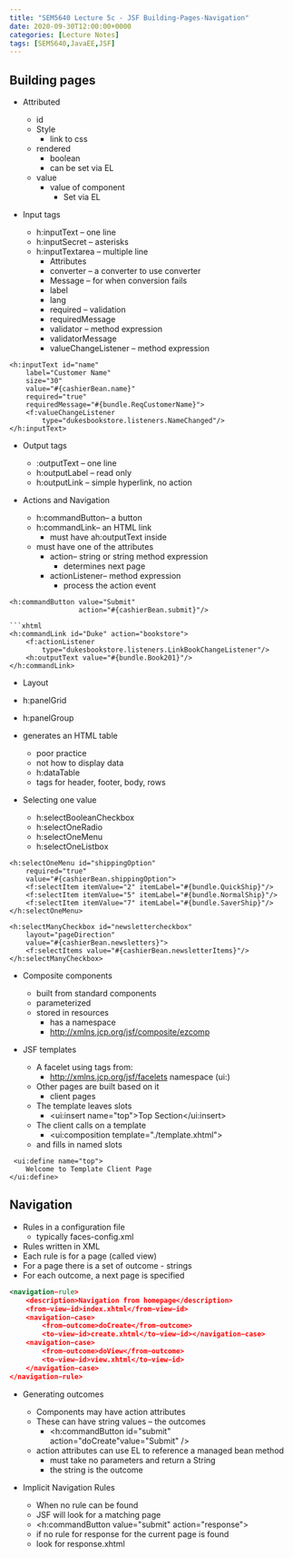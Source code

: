 ```yaml
---
title: "SEM5640 Lecture 5c - JSF Building-Pages-Navigation"
date: 2020-09-30T12:00:00+0000
categories: [Lecture Notes]
tags: [SEM5640,JavaEE,JSF]
---
```

## Building pages

* Attributed
  * id
  * Style
    * link to css
  * rendered
    * boolean
    * can be set via EL
  * value
    * value of component
      * Set via EL

* Input tags
  * h:inputText – one line
  * h:inputSecret – asterisks
  * h:inputTextarea – multiple line
    * Attributes
    * converter – a converter to use converter
    * Message – for when conversion fails
    * label
    * lang
    * required – validation
    * requiredMessage
    * validator – method expression
    * validatorMessage
    * valueChangeListener – method expression

```xhtml
<h:inputText id="name"
    label="Customer Name"
    size="30"
    value="#{cashierBean.name}"
    required="true"
    requiredMessage="#{bundle.ReqCustomerName}">
    <f:valueChangeListener
        type="dukesbookstore.listeners.NameChanged"/>
</h:inputText>
```

* Output tags
  * :outputText – one line
  * h:outputLabel – read only
  * h:outputLink – simple hyperlink, no action

* Actions and Navigation
  * h:commandButton– a button
  * h:commandLink– an HTML link
    * must have ah:outputText inside
  * must have one of the attributes
    * action– string or string method expression
      * determines next page
    * actionListener– method expression
      * process the action event
  
```xhtml
<h:commandButton value="Submit"
                 action="#{cashierBean.submit}"/>

```xhtml
<h:commandLink id="Duke" action="bookstore">
    <f:actionListener
        type="dukesbookstore.listeners.LinkBookChangeListener"/>
    <h:outputText value="#{bundle.Book201}"/>
</h:commandLink>
```

* Layout
* h:panelGrid
* h:panelGroup
* generates an HTML table
  * poor practice
  * not how to display data
  * h:dataTable
  * tags for header, footer, body, rows

* Selecting one value
  * h:selectBooleanCheckbox
  * h:selectOneRadio
  * h:selectOneMenu
  * h:selectOneListbox
  
```xhtml
<h:selectOneMenu id="shippingOption"
    required="true"
    value="#{cashierBean.shippingOption">
    <f:selectItem itemValue="2" itemLabel="#{bundle.QuickShip}"/>
    <f:selectItem itemValue="5" itemLabel="#{bundle.NormalShip}"/>
    <f:selectItem itemValue="7" itemLabel="#{bundle.SaverShip}"/>
</h:selectOneMenu>
```

```xhtml
<h:selectManyCheckbox id="newslettercheckbox"
    layout="pageDirection"
    value="#{cashierBean.newsletters}">
    <f:selectItems value="#{cashierBean.newsletterItems}"/>
</h:selectManyCheckbox>
```

* Composite components
  * built from standard components
  * parameterized
  * stored in resources
    * has a namespace
    * http://xmlns.jcp.org/jsf/composite/ezcomp

* JSF templates
  * A facelet using tags from:
    * <http://xmlns.jcp.org/jsf/facelets> namespace (ui:)
  * Other pages are built based on it
    * client pages
  * The template leaves slots
    * \<ui:insert name="top">Top Section</ui:insert>
  * The client calls on a template
    * \<ui:composition template="./template.xhtml">
  * and fills in named slots

```xhtml
 <ui:define name="top">
    Welcome to Template Client Page
</ui:define>
```

## Navigation

* Rules in a configuration file
  * typically faces-config.xml
* Rules written in XML
* Each rule is for a page (called view)
* For a page there is a set of outcome - strings
* For each outcome, a next page is specified

```xml
<navigation−rule>
    <description>Navigation from homepage</description>
    <from−view−id>index.xhtml</from−view−id>
    <navigation−case>
        <from−outcome>doCreate</from−outcome>
        <to−view−id>create.xhtml</to−view−id></navigation−case>
    <navigation−case>
        <from−outcome>doView</from−outcome>
        <to−view−id>view.xhtml</to−view−id>
    </navigation−case>
</navigation−rule>
```

* Generating outcomes
  * Components may have action attributes
  * These can have string values – the outcomes
    * \<h:commandButton id="submit" action="doCreate"value="Submit" />
  * action attributes can use EL to reference a managed bean method
    * must take no parameters and return a String
    * the string is the outcome

* Implicit Navigation Rules
  * When no rule can be found
  * JSF will look for a matching page
  * \<h:commandButton value="submit" action="response">
  * if no rule for response for the current page is found
  * look for response.xhtml
